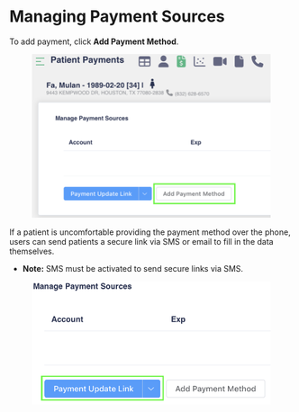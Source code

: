 # Managing Payment Sources

To add payment, click **Add Payment Method**.

<figure><img src="../../../.gitbook/assets/image (285).png" alt=""><figcaption></figcaption></figure>

If a patient is uncomfortable providing the payment method over the phone, users can send patients a secure link via SMS or email to fill in the data themselves.

* **Note:** SMS must be activated to send secure links via SMS.

<figure><img src="../../../.gitbook/assets/image (286).png" alt=""><figcaption></figcaption></figure>
